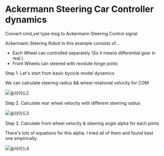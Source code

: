 # Ackermann Steering Car Controller dynamics

Convert cmd_vel type msg to Ackermann Steering Control signal

Ackermann Steering Robot in this example consists of...
- Each Wheel can controlled separately (So it means differential gear in real.)
- Front Wheels can steered with revolute hinge joints 

Step 1. Let's start from basic bycicle model dynamics

We can calculate steering radius && wheel rotational velocity for COM

![슬라이드2](https://user-images.githubusercontent.com/12381733/164608710-81e349d8-7ba0-4451-b133-07cdf30ec50d.png)

Step 2. Calculate rear wheel velocity with different steering radius

![슬라이드3](https://user-images.githubusercontent.com/12381733/164608714-075d64fd-afc7-406a-b378-9301993a8de2.png)

Step 3. Calculate front wheel velocity & steering angle alpha for each joints

There's lots of equations for this alpha. I tried all of them and found best one empirically.

![슬라이드4](https://user-images.githubusercontent.com/12381733/164608718-1df9c453-3a46-43a2-805c-d166a0311bff.png)

